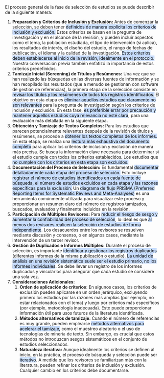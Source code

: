 El proceso general de la fase de selección de estudios se puede describir de la siguiente manera:
1. **Preparación y Criterios de Inclusión y Exclusión:** Antes de comenzar la selección, se deben tener <mark style="background: #ADCCFFA6;">definidos de manera explícita los criterios de inclusión y exclusión.</mark> Estos criterios se basan en la pregunta de investigación y en el alcance de la revisión, y pueden incluir aspectos como el tema, la población estudiada, el tipo de intervención (si aplica), los resultados de interés, el diseño del estudio, el rango de fechas de publicación, el idioma y la calidad de la investigación. <mark style="background: #ADCCFFA6;">Estos criterios deben establecerse al inicio de la revisión, idealmente en el protocolo.</mark> Nuestra conversación previa también enfatizó la importancia de estos criterios predefinidos.
2. **Tamizaje Inicial (Screening) de Títulos y Resúmenes:** Una vez que se han realizado las búsquedas en las diversas fuentes de información y se han recopilado los resultados (que a menudo se gestionan con software de gestión de referencias), la primera etapa de la selección consiste en <mark style="background: #ADCCFFA6;">revisar los títulos y los resúmenes de todos los registros identificados.</mark> El objetivo en esta etapa es <mark style="background: #ADCCFFA6;">eliminar aquellos estudios que claramente no son relevantes</mark> para la pregunta de investigación según los criterios de inclusión y exclusión. En esta fase, <mark style="background: #ADCCFFA6;">es preferible errar por precaución y mantener aquellos estudios cuya relevancia no esté clara</mark>, para una evaluación más detallada en la siguiente etapa.
3. **Obtención y Tamizaje de Textos Completos:** Para los estudios que parecen potencialmente relevantes después de la revisión de títulos y resúmenes, se procede a <mark style="background: #ADCCFFA6;">obtener los textos completos de los informes.</mark> En esta etapa, se realiza una <mark style="background: #ADCCFFA6;">lectura más exhaustiva del documento completo</mark> para aplicar los criterios de inclusión y exclusión de manera más precisa. Se busca la información clave necesaria para determinar si el estudio cumple con todos los criterios establecidos. Los estudios que <mark style="background: #ADCCFFA6;">no cumplen con los criterios en esta etapa son excluidos.</mark>
4. **Documentación del Proceso de Selección:** Es fundamental <mark style="background: #ADCCFFA6;">documentar detalladamente cada etapa del proceso de selección.</mark> Esto incluye <mark style="background: #ADCCFFA6;">registrar el número de estudios identificados en cada fuente de búsqueda, el número de estudios excluidos en cada etapa y las razones específicas para la exclusión.</mark> Un <mark style="background: #ADCCFFA6;">diagrama de flujo PRISMA (Preferred Reporting Items for Systematic Reviews and Meta-Analyses)</mark> es una herramienta comúnmente utilizada para visualizar este proceso y proporcionar un resumen claro del número de registros tamizados, buscados, evaluados y finalmente incluidos en la revisión.
5. **Participación de Múltiples Revisores:** Para <mark style="background: #ADCCFFA6;">reducir el riesgo de sesgo y aumentar la confiabilidad del proceso de selección</mark>, lo ideal es que <mark style="background: #ADCCFFA6;">al menos dos revisores realicen la selección de estudios de forma independiente</mark>. Los desacuerdos entre los revisores se resuelven mediante discusión y consenso, o en algunos casos, mediante la intervención de un tercer revisor.
6. **Gestión de Duplicados e Informes Múltiples:** Durante el proceso de selección, es importante <mark style="background: #ADCCFFA6;">identificar y gestionar los registros duplicados</mark> (diferentes informes de la misma publicación o estudio). <mark style="background: #ADCCFFA6;">La unidad de análisis en una revisión sistemática suele ser el estudio primario, no los informes individuales</mark>. Se debe llevar un registro de los informes duplicados y vincularlos para asegurar que cada estudio se considere una sola vez.
7. **Consideraciones Adicionales:**
    1. **Orden de aplicación de criterios:** En algunos casos, los criterios de exclusión pueden aplicarse en un orden jerárquico, excluyendo primero los estudios por las razones más amplias (por ejemplo, no estar relacionados con el tema) y luego por criterios más específicos (por ejemplo, metodología inadecuada). Esto puede proporcionar información útil para usos futuros de la literatura identificada.
    2. **Métodos alternativos de tamizaje:** Cuando el número de referencias es muy grande, pueden emplearse <mark style="background: #ADCCFFA6;">métodos alternativos para acelerar el tamizaje,</mark> como el muestreo aleatorio o el uso de tecnologías de minería de texto. Sin embargo, es crucial que estos métodos no introduzcan sesgos sistemáticos en el conjunto de estudios seleccionados.
    3. **Naturaleza iterativa:** Aunque idealmente los criterios se definen al inicio, en la práctica, el proceso de búsqueda y selección puede ser <mark style="background: #ADCCFFA6;">iterativo</mark>. A medida que los revisores se familiarizan más con la literatura, pueden refinar los criterios de inclusión y exclusión. Cualquier cambio en los criterios debe documentarse.